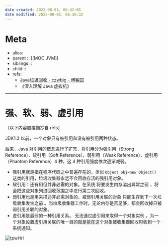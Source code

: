 ```yaml
---
date created: 2022-08-03, 06:32:05
date modified: 2022-08-03, 06:36:32
---
```


# Meta

- alias:
- parent :: [[MOC JVM]]
- siblings ::
- child ::
- refs:
    - [Java垃圾回收 - czwbig - 博客园](https://www.cnblogs.com/czwbig/p/11127159.html)
    - 《深入理解 Java 虚拟机》

---

# 强、软、弱、虚引用

（以下内容直接摘抄自 refs）

JDK1.2 以前，一个对象只有被引用和没有被引用两种状态。

后来，Java 对引用的概念进行了扩充，将引用分为强引用（Strong Reference）、软引用（Soft Reference）、弱引用（Weak Reference）、虚引用（Phantom Reference）4 种，这 4 种引用强度依次逐渐减弱。

- 强引用就是指在程序代码之中普遍存在的，类似 `Object obj=new Object()` 这类的引用，垃圾收集器永远不会回收存活的强引用对象。
- 软引用：还有用但并非必需的对象。在系统 将要发生内存溢出异常之前 ，将会把这些对象列进回收范围之中进行第二次回收。
- 弱引用也是用来描述非必需对象的，被弱引用关联的对象 只能生存到下一次垃圾收集发生之前 。当垃圾收集器工作时，无论内存是否足够，都会回收掉只被弱引用关联的对象。
- 虚引用是最弱的一种引用关系。 无法通过虚引用来取得一个对象实例 。为一个对象设置虚引用关联的唯一目的就是能在这个对象被收集器回收时收到一个系统通知。

![tpwHrI](https://pic-bed-615.oss-cn-beijing.aliyuncs.com/tpwHrI.png)
